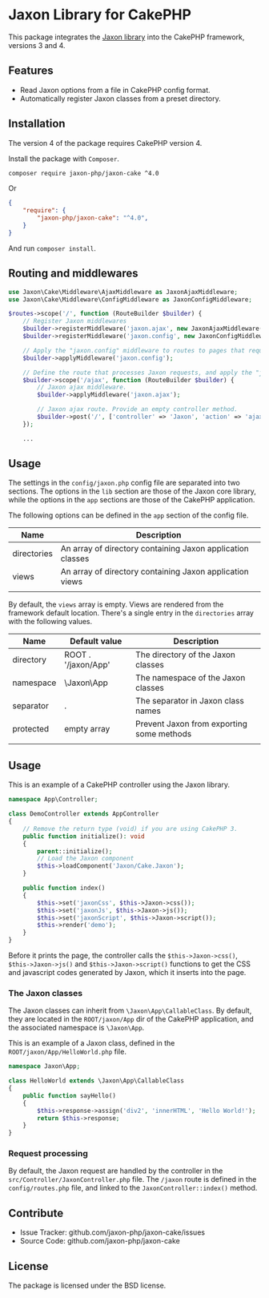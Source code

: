 Jaxon Library for CakePHP
=========================

This package integrates the [Jaxon library](https://github.com/jaxon-php/jaxon-core) into the CakePHP framework, versions 3 and 4.

Features
--------

- Read Jaxon options from a file in CakePHP config format.
- Automatically register Jaxon classes from a preset directory.

Installation
------------

The version 4 of the package requires CakePHP version 4.

Install the package with `Composer`.

```bash
composer require jaxon-php/jaxon-cake ^4.0
```
Or
```json
{
    "require": {
        "jaxon-php/jaxon-cake": "^4.0",
    }
}
```
And run `composer install`.

Routing and middlewares
-----------------------

```php
use Jaxon\Cake\Middleware\AjaxMiddleware as JaxonAjaxMiddleware;
use Jaxon\Cake\Middleware\ConfigMiddleware as JaxonConfigMiddleware;

$routes->scope('/', function (RouteBuilder $builder) {
    // Register Jaxon middlewares
    $builder->registerMiddleware('jaxon.ajax', new JaxonAjaxMiddleware());
    $builder->registerMiddleware('jaxon.config', new JaxonConfigMiddleware());

    // Apply the "jaxon.config" middleware to routes to pages that require Jaxon.
    $builder->applyMiddleware('jaxon.config');

    // Define the route that processes Jaxon requests, and apply the "jaxon.ajax" middleware.
    $builder->scope('/ajax', function (RouteBuilder $builder) {
        // Jaxon ajax middleware.
        $builder->applyMiddleware('jaxon.ajax');

        // Jaxon ajax route. Provide an empty controller method.
        $builder->post('/', ['controller' => 'Jaxon', 'action' => 'ajax', '_name' => 'jaxon']);
    });

    ...
```

Usage
-----

The settings in the `config/jaxon.php` config file are separated into two sections.
The options in the `lib` section are those of the Jaxon core library, while the options in the `app` sections are those of the CakePHP application.

The following options can be defined in the `app` section of the config file.

| Name | Description |
|------|---------------|
| directories | An array of directory containing Jaxon application classes |
| views   | An array of directory containing Jaxon application views |
| | | |

By default, the `views` array is empty. Views are rendered from the framework default location.
There's a single entry in the `directories` array with the following values.

| Name | Default value | Description |
|------|---------------|-------------|
| directory | ROOT . '/jaxon/App' | The directory of the Jaxon classes |
| namespace | \Jaxon\App  | The namespace of the Jaxon classes |
| separator | .           | The separator in Jaxon class names |
| protected | empty array | Prevent Jaxon from exporting some methods |
| | | |

Usage
-----

This is an example of a CakePHP controller using the Jaxon library.

```php
namespace App\Controller;

class DemoController extends AppController
{
    // Remove the return type (void) if you are using CakePHP 3.
    public function initialize(): void
    {
        parent::initialize();
        // Load the Jaxon component
        $this->loadComponent('Jaxon/Cake.Jaxon');
    }

    public function index()
    {
        $this->set('jaxonCss', $this->Jaxon->css());
        $this->set('jaxonJs', $this->Jaxon->js());
        $this->set('jaxonScript', $this->Jaxon->script());
        $this->render('demo');
    }
}
```

Before it prints the page, the controller calls the `$this->Jaxon->css()`, `$this->Jaxon->js()` and `$this->Jaxon->script()` functions to get the CSS and javascript codes generated by Jaxon, which it inserts into the page.

### The Jaxon classes

The Jaxon classes can inherit from `\Jaxon\App\CallableClass`.
By default, they are located in the `ROOT/jaxon/App` dir of the CakePHP application, and the associated namespace is `\Jaxon\App`.

This is an example of a Jaxon class, defined in the `ROOT/jaxon/App/HelloWorld.php` file.

```php
namespace Jaxon\App;

class HelloWorld extends \Jaxon\App\CallableClass
{
    public function sayHello()
    {
        $this->response->assign('div2', 'innerHTML', 'Hello World!');
        return $this->response;
    }
}
```

### Request processing

By default, the Jaxon request are handled by the controller in the `src/Controller/JaxonController.php` file.
The `/jaxon` route is defined in the `config/routes.php` file, and linked to the `JaxonController::index()` method.

Contribute
----------

- Issue Tracker: github.com/jaxon-php/jaxon-cake/issues
- Source Code: github.com/jaxon-php/jaxon-cake

License
-------

The package is licensed under the BSD license.
